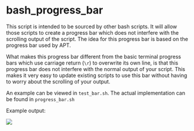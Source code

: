# bash_progress_bar
This script is intended to be sourced by other bash scripts. It will allow those scripts to create a progress bar which does not interfere with the scrolling output of the script. The idea for this progress bar is based on the progress bar used by APT. 

What makes this progress bar different from the basic terminal progress bars which use carriage return (`\r`) to overwrite its own line, is that this progress bar does not interfere with the normal output of your script. This makes it very easy to update existing scripts to use this bar without having to worry about the scrolling of your output.

An example can be viewed in `test_bar.sh`. The actual implementation can be found in `progress_bar.sh`

Example output:

![](example.png)
